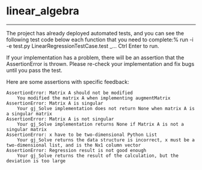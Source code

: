 # linear_algebra

---

The project has already deployed automated tests, and you can see the following test code below each function that you need to complete:% run -i -e test.py LinearRegressionTestCase.test _... Ctrl Enter to run.

If your implementation has a problem, there will be an assertion that the AssertionError is thrown. Please re-check your implementation and fix bugs until you pass the test.

Here are some assertions with specific feedback:

    AssertionError: Matrix A should not be modified
        You modified the matrix A when implementing augmentMatrix
    AssertionError: Matrix A is singular
        Your gj_Solve implementation does not return None when matrix A is a singular matrix
    AssertionError: Matrix A is not singular
        Your gj_Solve implementation returns None if Matrix A is not a singular matrix
    AssertionError: x have to be two-dimensional Python List
        Your gj_Solve returns the data structure is incorrect, x must be a two-dimensional list, and is the Nx1 column vector
    AssertionError: Regression result is not good enough
        Your gj_Solve returns the result of the calculation, but the deviation is too large

